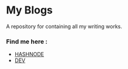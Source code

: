 # My Blogs
A repository for containing all my writing works.

### Find me here :
- [HASHNODE](https://hashnode.com/@codingWolf-at)
- [DEV](https://dev.to/codingwolf)
